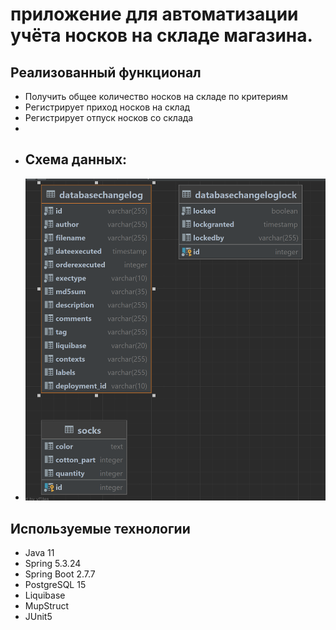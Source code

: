 # приложение для автоматизации учёта носков на складе магазина.


## Реализованный функционал

- Получить общее количество носков на складе по критериям
- Регистрирует приход носков на склад
- Регистрирует отпуск носков со склада
- 
- ## Схема данных:
- ![1.png](https://github.com/igr76/Warehouse/blob/1/1.png)

## Используемые технологии

- Java 11
- Spring 5.3.24
- Spring Boot 2.7.7
- PostgreSQL 15
- Liquibase
- MupStruct
- JUnit5




